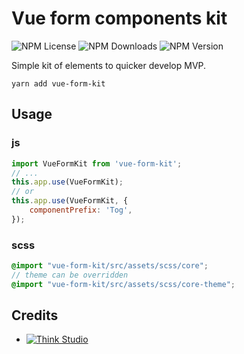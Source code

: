 # Vue form components kit

![NPM License](https://img.shields.io/npm/l/vue-form-kit)
![NPM Downloads](https://img.shields.io/npm/dt/vue-form-kit)
![NPM Version](https://img.shields.io/npm/v/vue-form-kit)

Simple kit of elements to quicker develop MVP.

```shell
yarn add vue-form-kit
```

## Usage

### js

```js
import VueFormKit from 'vue-form-kit';
// ...
this.app.use(VueFormKit);
// or
this.app.use(VueFormKit, {
    componentPrefix: 'Tog',
});
```

### scss

```scss
@import "vue-form-kit/src/assets/scss/core";
// theme can be overridden
@import "vue-form-kit/src/assets/scss/core-theme";
```

## Credits

- [![Think Studio](https://yaroslawww.github.io/images/sponsors/packages/logo-think-studio.png)](https://think.studio/)

